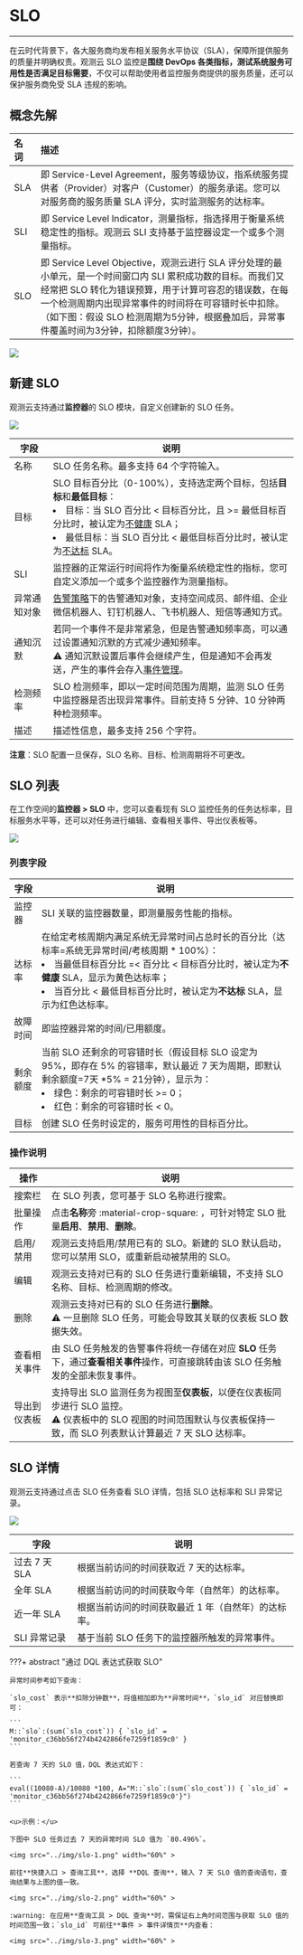 # SLO
---


在云时代背景下，各大服务商均发布相关服务水平协议（SLA），保障所提供服务的质量并明确权责。观测云 SLO 监控是**围绕 DevOps 各类指标，测试系统服务可用性是否满足目标需要**，不仅可以帮助使用者监控服务商提供的服务质量，还可以保护服务商免受 SLA 违规的影响。

## 概念先解

| 名词      | 描述                          |
| :--------- | :---------------------------------- |
| SLA       | 即 Service-Level Agreement，服务等级协议，指系统服务提供者（Provider）对客户（Customer）的服务承诺。您可以对服务商的服务质量 SLA 评分，实时监测服务的达标率。  |
| SLI       | 即 Service Level Indicator，测量指标，指选择用于衡量系统稳定性的指标。观测云 SLI 支持基于监控器设定一个或多个测量指标。 |
| SLO   | 即 Service Level Objective，观测云进行 SLA 评分处理的最小单元，是一个时间窗口内 SLI 累积成功数的目标。而我们又经常把 SLO 转化为错误预算，用于计算可容忍的错误数，在每一个检测周期内出现异常事件的时间将在可容错时长中扣除。（如下图：假设 SLO 检测周期为5分钟，根据叠加后，异常事件覆盖时间为3分钟，扣除额度3分钟）。 |


![](img/image_4.png)

## 新建 SLO

观测云支持通过**监控器**的 SLO 模块，自定义创建新的 SLO 任务。

![](img/7.slo_2.png)


| 字段 | 说明 |
| --- | --- |
| 名称 | SLO 任务名称。最多支持 64 个字符输入。 |
| 目标 | SLO 目标百分比（0-100%），支持选定两个目标，包括**目标**和**最低目标**：<br><li>目标：当 SLO 百分比 < 目标百分比，且 >= 最低目标百分比时，被认定为<u>不健康</u> SLA；<br><li>最低目标：当 SLO 百分比 < 最低目标百分比时，被认定为<u>不达标</u> SLA。 |
| SLI | 监控器的正常运行时间将作为衡量系统稳定性的指标，您可自定义添加一个或多个监控器作为测量指标。 |
| 异常通知对象 | [告警策略](alert-setting.md)下的告警通知对象，支持空间成员、邮件组、企业微信机器人、钉钉机器人、飞书机器人、短信等通知方式。 |
| 通知沉默 | 若同一个事件不是非常紧急，但是告警通知频率高，可以通过设置通知沉默的方式减少通知频率。<br/>:warning: 通知沉默设置后事件会继续产生，但是通知不会再发送，产生的事件会存入[事件管理](../events/index.md)。 |
| 检测频率 | SLO 检测频率，即以一定时间范围为周期，监测 SLO 任务中监控器是否出现异常事件。目前支持 5 分钟、10 分钟两种检测频率。 |
| 描述 | 描述性信息，最多支持 256 个字符。 |

**注意**：SLO 配置一旦保存，SLO 名称、目标、检测周期将不可更改。

## SLO 列表

在工作空间的**监控器 > SLO** 中，您可以查看现有 SLO 监控任务的任务达标率，目标服务水平等，还可以对任务进行编辑、查看相关事件、导出仪表板等。

![](img/5.slo_1.png)


### 列表字段

| 字段 | 说明 |
| --- | --- |
| 监控器 | SLI 关联的监控器数量，即测量服务性能的指标。 |
| 达标率 | 在给定考核周期内满足系统无异常时间占总时长的百分比（达标率=系统无异常时间/考核周期 * 100%）：<br><li>当最低目标百分比 =< 百分比 < 目标百分比时，被认定为**不健康** SLA，显示为黄色达标率；<br><li>当百分比 < 最低目标百分比时，被认定为**不达标** SLA，显示为红色达标率。 |
| 故障时间 | 即监控器异常的时间/已用额度。 |
| 剩余额度 | 当前 SLO 还剩余的可容错时长（假设目标 SLO 设定为 95%，即存在 5% 的容错率，默认最近 7 天为周期，即默认剩余额度=7天 *5% = 21分钟），显示为：<br><li>绿色：剩余的可容错时长 >= 0；<br><li>红色：剩余的可容错时长 < 0。 |
| 目标 | 创建 SLO 任务时设定的，服务可用性的目标百分比。 |


### 操作说明

| **操作** | 说明 |
| --- | --- |
| 搜索栏 | 在 SLO 列表，您可基于 SLO 名称进行搜索。 |
| 批量操作 | 点击**名称**旁 :material-crop-square: ，可针对特定 SLO 批量**启用**、**禁用**、**删除**。 |
| 启用/禁用 | 观测云支持启用/禁用已有的 SLO。新建的 SLO 默认启动，您可以禁用 SLO，或重新启动被禁用的 SLO。 |
| 编辑 | 观测云支持对已有的 SLO 任务进行重新编辑，不支持 SLO 名称、目标、检测周期的修改。 |
| 删除 | 观测云支持对已有的 SLO 任务进行**删除**。<br>:warning: 一旦删除 SLO 任务，可能会导致其关联的仪表板 SLO 数据失效。 |
| 查看相关事件 | 由 SLO 任务触发的告警事件将统一存储在对应 **SLO** 任务下，通过**查看相关事件**操作，可直接跳转由该 SLO 任务触发的全部未恢复事件。 |
| 导出到仪表板 | 支持导出 SLO 监测任务为视图至**仪表板**，以便在仪表板同步进行 SLO 监控。<br/>:warning: 仪表板中的 SLO 视图的时间范围默认与仪表板保持一致，而 SLO 列表默认计算最近 7 天 SLO 达标率。 |


## SLO 详情

观测云支持通过点击 SLO 任务查看 SLO 详情，包括 SLO 达标率和 SLI 异常记录。

![](img/image_6.png)

| 字段 | 说明 |
| --- | --- |
| 过去 7 天 SLA | 根据当前访问的时间获取近 7 天的达标率。 |
| 全年 SLA | 根据当前访问的时间获取今年（自然年）的达标率。 |
| 近一年 SLA | 根据当前访问的时间获取最近 1 年（自然年）的达标率。 |
| SLI 异常记录 | 基于当前 SLO 任务下的监控器所触发的异常事件。 |

???+ abstract "通过 DQL 表达式获取 SLO"

    异常时间参考如下查询：

    `slo_cost` 表示**扣除分钟数**，将值相加即为**异常时间**，`slo_id` 对应替换即可：

    ```
    M::`slo`:(sum(`slo_cost`)) { `slo_id` = 'monitor_c36bb56f274b4242866fe7259f1859c0' }
    ```

    若查询 7 天的 SLO 值，DQL 表达式如下：

    ```
    eval((10080-A)/10080 *100, A="M::`slo`:(sum(`slo_cost`)) { `slo_id` = 'monitor_c36bb56f274b4242866fe7259f1859c0'}")
    ```

    <u>示例：</u>

    下图中 SLO 任务过去 7 天的异常时间 SLO 值为 `80.496%`。

    <img src="../img/slo-1.png" width="60%" >

    前往**快捷入口 > 查询工具**，选择 **DQL 查询**，输入 7 天 SLO 值的查询语句，查询结果与上图的值一致。

    <img src="../img/slo-2.png" width="60%" >

    :warning: 在应用**查询工具 > DQL 查询**时，需保证右上角时间范围与获取 SLO 值的时间范围一致；`slo_id` 可前往**事件 > 事件详情页**内查看：

    <img src="../img/slo-3.png" width="60%" >










